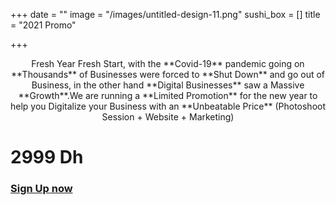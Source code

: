 +++
date = ""
image = "/images/untitled-design-11.png"
sushi_box = []
title = "2021 Promo"

+++
<p style="text-align:center;">Fresh Year Fresh Start, with the **Covid-19** pandemic going on **Thousands** of Businesses were forced to **Shut Down** and go out of Business, in the other hand **Digital Businesses** saw a Massive **Growth**.We are running a **Limited Promotion** for the new year to help you Digitalize your Business with an **Unbeatable Price** (Photoshoot Session + Website + Marketing)</p>

# 2999 Dh

### [**Sign Up** **now**](https://business-booster.netlify.app/contact/)